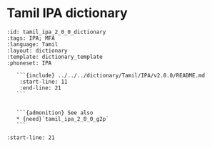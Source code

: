 
# Tamil IPA dictionary

``````{dictionary} Tamil IPA dictionary
:id: tamil_ipa_2_0_0_dictionary
:tags: IPA; MFA
:language: Tamil
:layout: dictionary
:template: dictionary_template
:phoneset: IPA

   ```{include} ../../../dictionary/Tamil/IPA/v2.0.0/README.md
    :start-line: 11
    :end-line: 21
   ```


   ```{admonition} See also
   * {need}`tamil_ipa_2_0_0_g2p`
   ```

``````

```{include} ../../../dictionary/Tamil/IPA/v2.0.0/README.md
:start-line: 21
```
